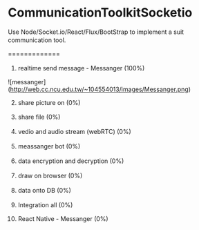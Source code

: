 # CommunicationToolkitSocketio
Use Node/Socket.io/React/Flux/BootStrap to implement a suit communication tool.　　

=============
1. realtime send message - Messanger (100%)　　

![messanger] (http://web.cc.ncu.edu.tw/~104554013/images/Messanger.png)   

2. share picture on (0%)  

3. share file (0%)　　

4. vedio and audio stream (webRTC) (0%)　　

5. meassanger bot (0%)　　

6. data encryption and decryption (0%)　　

7. draw on browser (0%)　　

8. data onto DB (0%)　　

9. Integration all (0%)　　

2. React Native - Messanger (0%)  


